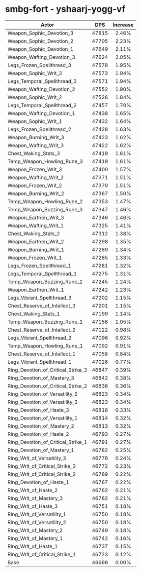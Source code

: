 # smbg-fort - yshaarj-yogg-vf
| Actor | DPS | Increase |
|---|:---:|:---:|
|Weapon_Sophic_Devotion_3|47815|2.46%|
|Weapon_Sophic_Devotion_2|47705|2.23%|
|Weapon_Sophic_Devotion_1|47649|2.11%|
|Weapon_Wafting_Devotion_3|47624|2.05%|
|Legs_Frozen_Spellthread_3|47578|1.95%|
|Weapon_Sophic_Writ_3|47573|1.94%|
|Legs_Temporal_Spellthread_3|47571|1.94%|
|Weapon_Wafting_Devotion_2|47552|1.90%|
|Weapon_Sophic_Writ_2|47526|1.84%|
|Legs_Temporal_Spellthread_2|47457|1.70%|
|Weapon_Wafting_Devotion_1|47438|1.65%|
|Weapon_Sophic_Writ_1|47432|1.64%|
|Legs_Frozen_Spellthread_2|47428|1.63%|
|Weapon_Burning_Writ_3|47423|1.62%|
|Weapon_Wafting_Writ_3|47422|1.62%|
|Chest_Waking_Stats_3|47419|1.61%|
|Temp_Weapon_Howling_Rune_3|47419|1.61%|
|Weapon_Frozen_Writ_3|47400|1.57%|
|Weapon_Wafting_Writ_2|47371|1.51%|
|Weapon_Frozen_Writ_2|47370|1.51%|
|Weapon_Burning_Writ_2|47367|1.50%|
|Temp_Weapon_Howling_Rune_2|47353|1.47%|
|Temp_Weapon_Buzzing_Rune_3|47347|1.46%|
|Weapon_Earthen_Writ_3|47346|1.46%|
|Weapon_Wafting_Writ_1|47325|1.41%|
|Chest_Waking_Stats_2|47312|1.38%|
|Weapon_Earthen_Writ_2|47298|1.35%|
|Weapon_Burning_Writ_1|47289|1.34%|
|Weapon_Frozen_Writ_1|47285|1.33%|
|Legs_Frozen_Spellthread_1|47281|1.32%|
|Legs_Temporal_Spellthread_1|47275|1.31%|
|Temp_Weapon_Buzzing_Rune_2|47245|1.24%|
|Weapon_Earthen_Writ_1|47242|1.23%|
|Legs_Vibrant_Spellthread_3|47202|1.15%|
|Chest_Reserve_of_Intellect_3|47201|1.15%|
|Chest_Waking_Stats_1|47199|1.14%|
|Temp_Weapon_Buzzing_Rune_1|47156|1.05%|
|Chest_Reserve_of_Intellect_2|47122|0.98%|
|Legs_Vibrant_Spellthread_2|47096|0.92%|
|Temp_Weapon_Howling_Rune_1|47092|0.91%|
|Chest_Reserve_of_Intellect_1|47058|0.84%|
|Legs_Vibrant_Spellthread_1|47026|0.77%|
|Ring_Devotion_of_Critical_Strike_3|46847|0.39%|
|Ring_Devotion_of_Mastery_3|46842|0.38%|
|Ring_Devotion_of_Critical_Strike_2|46836|0.36%|
|Ring_Devotion_of_Versatility_2|46823|0.34%|
|Ring_Devotion_of_Versatility_3|46823|0.34%|
|Ring_Devotion_of_Haste_3|46818|0.33%|
|Ring_Devotion_of_Versatility_1|46814|0.32%|
|Ring_Devotion_of_Mastery_2|46813|0.32%|
|Ring_Devotion_of_Haste_2|46793|0.27%|
|Ring_Devotion_of_Critical_Strike_1|46791|0.27%|
|Ring_Devotion_of_Mastery_1|46782|0.25%|
|Ring_Writ_of_Versatility_3|46776|0.24%|
|Ring_Writ_of_Critical_Strike_3|46772|0.23%|
|Ring_Writ_of_Critical_Strike_2|46769|0.22%|
|Ring_Devotion_of_Haste_1|46767|0.22%|
|Ring_Writ_of_Haste_2|46762|0.21%|
|Ring_Writ_of_Mastery_3|46762|0.21%|
|Ring_Writ_of_Haste_3|46751|0.18%|
|Ring_Writ_of_Versatility_1|46750|0.18%|
|Ring_Writ_of_Versatility_2|46750|0.18%|
|Ring_Writ_of_Mastery_2|46749|0.18%|
|Ring_Writ_of_Mastery_1|46742|0.16%|
|Ring_Writ_of_Haste_1|46737|0.15%|
|Ring_Writ_of_Critical_Strike_1|46723|0.12%|
|Base|46666|0.00%|
